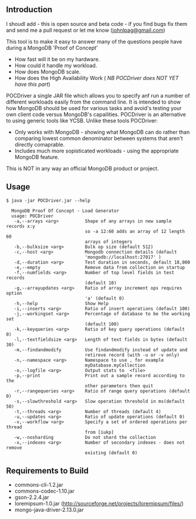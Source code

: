 Introduction
------------
 I shoudl add - this is open source and beta code - if you find bugs fix them and send me a pull request or let me know (johnlpag@gmail.com)
 
This tool is to make it easy to answer many of the questions people have during a MongoDB 'Proof of Concept'

* How fast will it be on my hardware.
* How could it handle my workload.
* How does MongoDB scale.
* How does the High Availability Work ( *NB POCDriver does NOT YET have this part*)

POCDriver a single JAR file which allows you to specify anf run a number of different workloads easily from the command line. It is intended to show how MongoDB should be used for various tasks and avoid's testing your own client code versus MongoDB's capailities. POCDriver is an alternative to using generic tools like YCSB. Unlike these tools POCDriver:
  * Only works with MongoDB - showing what MongoDB can do rather than comparing lowest common denominator between systems that aren't directly comaprable.
  * Includes much more sopisticated workloads - using the appropriate MongoDB feature.
  
  This is NOT in any way an official MongoDB product or project.
  
  
Usage
-----
```
$ java -jar POCDriver.jar --help
  
  MongoDB Proof Of Concept - Load Generator
  usage: POCDriver
   -a,--arrays <arg>          Shape of any arrays in new sample records x:y
                              so -a 12:60 adds an array of 12 length 60
                              arrays of integers
   -b,--bulksize <arg>        Bulk op size (default 512)
   -c,--host <arg>            Mongodb connection details (default
                              'mongodb://localhost:27017' )
   -d,--duration <arg>        Test duration in seconds, default 18,000
   -e,--empty                 Remove data from collection on startup
   -f,--numfields <arg>       Number of top level fields in test records
                              (default 10)
   -g,--arrayupdates <arg>    Ratio of array increment ops requires option
                              'a' (default 0)
   -h,--help                  Show Help
   -i,--inserts <arg>         Ratio of insert operations (default 100)
   -j,--workingset <arg>      Percentage of database to be the working set
                              (default 100)
   -k,--keyqueries <arg>      Ratio of key query operations (default 0)
   -l,--textfieldsize <arg>   Length of text fields in bytes (default 30)
   -m,--findandmodify         Use findandmodify instead of update and
                              retireve record (with -u or -v only)
   -n,--namespace <arg>       Namespace to use , for example
                              myDatabase.myCollection
   -o,--logfile <arg>         Output stats to  <file>
   -p,--print                 Print out a sample record according to the
                              other parameters then quit
   -r,--rangequeries <arg>    Ratio of range query operations (default 0)
   -s,--slowthreshold <arg>   Slow operation threshold in ms(default 50)
   -t,--threads <arg>         Number of threads (default 4)
   -u,--updates <arg>         Ratio of update operations (default 0)
   -v,--workflow <arg>        Specify a set of ordered operations per thread
                              from [iukp]
   -w,--nosharding            Do not shard the collection
   -x,--indexes <arg>         Number of secondary indexes - does not remove
                              existing (default 0)
```

Requirements to Build
---------------------
  
  * commons-cli-1.2.jar
  * commons-codec-1.10.jar
  * gson-2.2.4.jar
  * loremipsum-1.0.jar (http://sourceforge.net/projects/loremipsum/files/)
  * mongo-java-driver-2.13.0.jar
  
  
